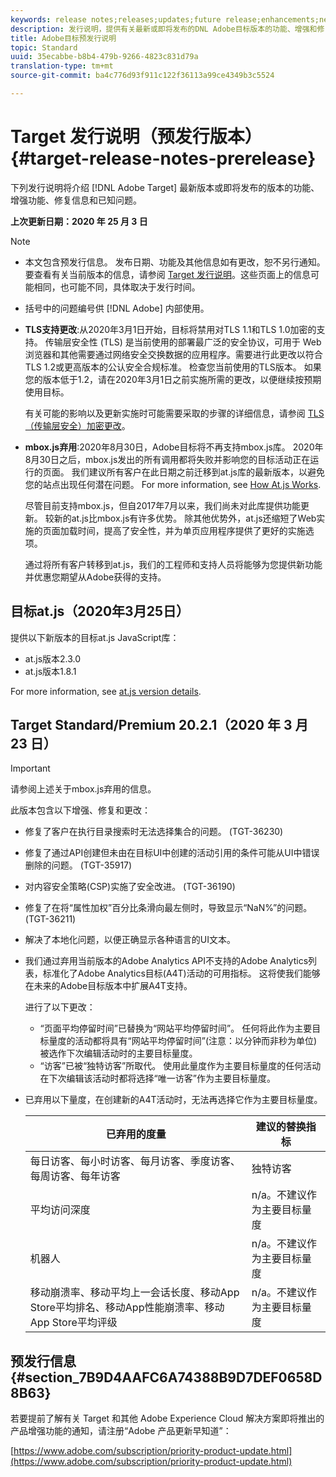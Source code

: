 ```yaml
---
keywords: release notes;releases;updates;future release;enhancements;new features;fixes;updates
description: 发行说明，提供有关最新或即将发布的DNL Adobe目标版本的功能、增强和修复的信息。
title: Adobe目标预发行说明
topic: Standard
uuid: 35ecabbe-b8b4-479b-9266-4823c831d79a
translation-type: tm+mt
source-git-commit: ba4c776d93f911c122f36113a99ce4349b3c5524

---
```



# Target 发行说明（预发行版本）{#target-release-notes-prerelease}

下列发行说明将介绍 [!DNL Adobe Target] 最新版本或即将发布的版本的功能、增强功能、修复信息和已知问题。

**上次更新日期：2020 年 25 月 3 日**

>[!NOTE]
>
>* 本文包含预发行信息。 发布日期、功能及其他信息如有更改，恕不另行通知。要查看有关当前版本的信息，请参阅 [Target 发行说明](release-notes.md)。这些页面上的信息可能相同，也可能不同，具体取决于发行时间。
   >
   >
* 括号中的问题编号供 [!DNL Adobe] 内部使用。
   >
   >
* **TLS支持更改**:从2020年3月1日开始，目标将禁用对TLS 1.1和TLS 1.0加密的支持。 传输层安全性 (TLS) 是当前使用的部署最广泛的安全协议，可用于 Web 浏览器和其他需要通过网络安全交换数据的应用程序。需要进行此更改以符合TLS 1.2或更高版本的公认安全合规标准。 检查您当前使用的TLS版本。 如果您的版本低于1.2，请在2020年3月1日之前实施所需的更改，以便继续按预期使用目标。
   >
   >   
   有关可能的影响以及更新实施时可能需要采取的步骤的详细信息，请参阅 [TLS（传输层安全）加密更改](/help/c-implementing-target/c-considerations-before-you-implement-target/tls-transport-layer-security-encryption.md)。
   >
   >
* **mbox.js弃用**:2020年8月30日，Adobe目标将不再支持mbox.js库。 2020年8月30日之后，mbox.js发出的所有调用都将失败并影响您的目标活动正在运行的页面。 我们建议所有客户在此日期之前迁移到at.js库的最新版本，以避免您的站点出现任何潜在问题。 For more information, see [How At.js Works](/help/c-implementing-target/c-implementing-target-for-client-side-web/c-how-atjs-works/how-atjs-works.md).
   >
   >   
   尽管目前支持mbox.js，但自2017年7月以来，我们尚未对此库提供功能更新。 较新的at.js比mbox.js有许多优势。 除其他优势外，at.js还缩短了Web实施的页面加载时间，提高了安全性，并为单页应用程序提供了更好的实施选项。
   >
   >   
   通过将所有客户转移到at.js，我们的工程师和支持人员将能够为您提供新功能并优惠您期望从Adobe获得的支持。


## 目标at.js（2020年3月25日）

提供以下新版本的目标at.js JavaScript库：

* at.js版本2.3.0
* at.js版本1.8.1

For more information, see [at.js version details](/help/c-implementing-target/c-implementing-target-for-client-side-web/target-atjs-versions.md).

## Target Standard/Premium 20.2.1（2020 年 3 月 23 日）

>[!IMPORTANT]
>
>请参阅上述关于mbox.js弃用的信息。

此版本包含以下增强、修复和更改：

* 修复了客户在执行目录搜索时无法选择集合的问题。 (TGT-36230)
* 修复了通过API创建但未由在目标UI中创建的活动引用的条件可能从UI中错误删除的问题。 (TGT-35917)
* 对内容安全策略(CSP)实施了安全改进。 (TGT-36190)
* 修复了在将“属性加权”百分比条滑向最左侧时，导致显示“NaN%”的问题。 (TGT-36211)
* 解决了本地化问题，以便正确显示各种语言的UI文本。
* 我们通过弃用当前版本的Adobe Analytics API不支持的Adobe Analytics列表，标准化了Adobe Analytics目标(A4T)活动的可用指标。 这将使我们能够在未来的Adobe目标版本中扩展A4T支持。

   进行了以下更改：

   * “页面平均停留时间”已替换为“网站平均停留时间”。 任何将此作为主要目标量度的活动都将具有“网站平均停留时间”(注意：以分钟而非秒为单位)被选作下次编辑活动时的主要目标量度。
   * “访客”已被“独特访客”所取代。 使用此量度作为主要目标量度的任何活动在下次编辑该活动时都将选择“唯一访客”作为主要目标量度。

* 已弃用以下量度，在创建新的A4T活动时，无法再选择它作为主要目标量度。

   | 已弃用的度量 | 建议的替换指标 |
   |--- |--- |
   | 每日访客、每小时访客、每月访客、季度访客、每周访客、每年访客 | 独特访客 |
   | 平均访问深度 | n/a。不建议作为主要目标量度 |
   | 机器人 | n/a。不建议作为主要目标量度 |
   | 移动崩溃率、移动平均上一会话长度、移动App Store平均排名、移动App性能崩溃率、移动App Store平均评级 | n/a。不建议作为主要目标量度 |

## 预发行信息 {#section_7B9D4AAFC6A74388B9D7DEF0658D8B63}

若要提前了解有关 Target 和其他 Adobe Experience Cloud 解决方案即将推出的产品增强功能的通知，请注册“Adobe 产品更新早知道”：

[https://www.adobe.com/subscription/priority-product-update.html](https://www.adobe.com/subscription/priority-product-update.html)
